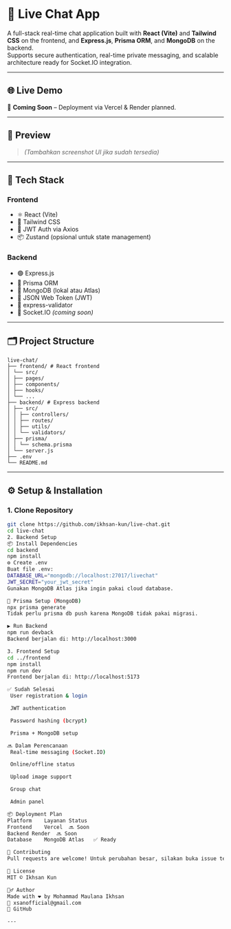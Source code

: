 # 💬 Live Chat App

A full-stack real-time chat application built with **React (Vite)** and **Tailwind CSS** on the frontend, and **Express.js**, **Prisma ORM**, and **MongoDB** on the backend.  
Supports secure authentication, real-time private messaging, and scalable architecture ready for Socket.IO integration.

---

## 🌐 Live Demo

🚧 **Coming Soon** – Deployment via Vercel & Render planned.

---

## 📸 Preview

> _(Tambahkan screenshot UI jika sudah tersedia)_

---

## 🧰 Tech Stack

### Frontend
- ⚛️ React (Vite)
- 💨 Tailwind CSS
- 🔐 JWT Auth via Axios
- 📦 Zustand (opsional untuk state management)

### Backend
- 🟢 Express.js
- 🧬 Prisma ORM
- 🍃 MongoDB (lokal atau Atlas)
- 🔐 JSON Web Token (JWT)
- 🧪 express-validator
- 🔌 Socket.IO *(coming soon)*

---

## 🗂️ Project Structure
```
live-chat/
├── frontend/ # React frontend
│ └── src/
│ ├── pages/
│ ├── components/
│ ├── hooks/
│ └── ...
├── backend/ # Express backend
│ ├── src/
│ │ ├── controllers/
│ │ ├── routes/
│ │ ├── utils/
│ │ └── validators/
│ ├── prisma/
│ │ └── schema.prisma
│ └── server.js
├── .env
└── README.md
```
---

## ⚙️ Setup & Installation

### 1. Clone Repository

```bash
git clone https://github.com/ikhsan-kun/live-chat.git
cd live-chat
2. Backend Setup
📦 Install Dependencies
cd backend
npm install
⚙️ Create .env
Buat file .env:
DATABASE_URL="mongodb://localhost:27017/livechat"
JWT_SECRET="your_jwt_secret"
Gunakan MongoDB Atlas jika ingin pakai cloud database.

🔧 Prisma Setup (MongoDB)
npx prisma generate
Tidak perlu prisma db push karena MongoDB tidak pakai migrasi.

▶️ Run Backend
npm run devback
Backend berjalan di: http://localhost:3000

3. Frontend Setup
cd ../frontend
npm install
npm run dev
Frontend berjalan di: http://localhost:5173

✅ Sudah Selesai
 User registration & login

 JWT authentication

 Password hashing (bcrypt)

 Prisma + MongoDB setup

🔜 Dalam Perencanaan
 Real-time messaging (Socket.IO)

 Online/offline status

 Upload image support

 Group chat

 Admin panel

📦 Deployment Plan
Platform	Layanan	Status
Frontend	Vercel	🔜 Soon
Backend	Render	🔜 Soon
Database	MongoDB Atlas	✅ Ready

🤝 Contributing
Pull requests are welcome! Untuk perubahan besar, silakan buka issue terlebih dahulu.

🪪 License
MIT © Ikhsan Kun

🙋‍♂️ Author
Made with ❤️ by Mohammad Maulana Ikhsan
📧 xsanofficial@gmail.com
🔗 GitHub

---

